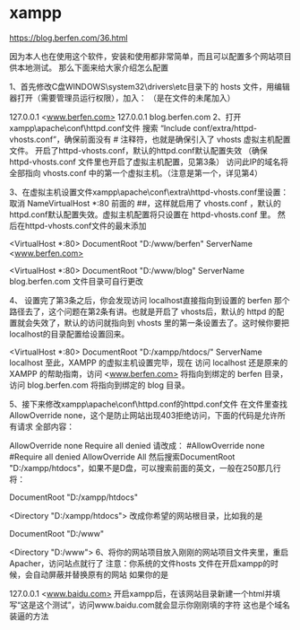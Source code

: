# xampp

<https://blog.berfen.com/36.html>

因为本人也在使用这个软件，安装和使用都非常简单，而且可以配置多个网站项目供本地测试。
那么下面来给大家介绍怎么配置

1、首先修改C盘WINDOWS\system32\drivers\etc目录下的 hosts 文件，用编辑器打开（需要管理员运行权限），加入：
（是在文件的未尾加入）

127.0.0.1 <www.berfen.com>
127.0.0.1 blog.berfen.com
2、打开xampp\apache\conf\httpd.conf文件
搜索 “Include conf/extra/httpd-vhosts.conf”，确保前面没有 # 注释符，也就是确保引入了 vhosts 虚拟主机配置文件。
开启了httpd-vhosts.conf，默认的httpd.conf默认配置失效
（确保 httpd-vhosts.conf 文件里也开启了虚拟主机配置，见第3条）
访问此IP的域名将全部指向 vhosts.conf 中的第一个虚拟主机。（注意是第一个，详见第4）

3、在虚拟主机设置文件xampp\apache\conf\extra\httpd-vhosts.conf里设置：
取消 NameVirtualHost *:80 前面的 ##，这样就启用了 vhosts.conf ，默认的httpd.conf默认配置失效。虚拟主机配置将只设置在 httpd-vhosts.conf 里。
然后在httpd-vhosts.conf文件的最末添加

<VirtualHost *:80>
    DocumentRoot "D:/www/berfen"
    ServerName <www.berfen.com>
</VirtualHost>

<VirtualHost *:80>
    DocumentRoot "D:/www/blog"
    ServerName blog.berfen.com
</VirtualHost>
文件目录可自行更改

4、 设置完了第3条之后，你会发现访问 localhost直接指向到设置的 berfen 那个路径去了，这个问题在第2条有讲。也就是开启了 vhosts后，默认的 httpd 的配置就会失效了，默认的访问就指向到 vhosts 里的第一条设置去了。这时候你要把 localhost的目录配置给设置回来。

<VirtualHost *:80>
    DocumentRoot "D:/xampp/htdocs/"
    ServerName localhost
</VirtualHost>
至此，XAMPP 的虚拟主机设置完毕，现在 访问 localhost 还是原来的 XAMPP 的帮助指南，访问 <www.berfen.com> 将指向到绑定的 berfen 目录，访问 blog.berfen.com 将指向到绑定的 blog 目录。

5、接下来修改xampp\apache\conf\httpd.conf的httpd.conf文件
在文件里查找AllowOverride none，这个是防止网站出现403拒绝访问，下面的代码是允许所有请求
全部内容：

<Directory />
    AllowOverride none
    Require all denied
</Directory>
请改成：

<Directory />
    #AllowOverride none
    #Require all denied
    AllowOverride All
</Directory>
然后搜索DocumentRoot "D:/xampp/htdocs"，如果不是D盘，可以搜索前面的英文，一般在250那几行
将：

DocumentRoot "D:/xampp/htdocs"

<Directory "D:/xampp/htdocs">
改成你希望的网站根目录，比如我的是

DocumentRoot "D:/www"

<Directory "D:/www">
6、将你的网站项目放入刚刚的网站项目文件夹里，重启Apacher，访问站点就行了
注意：你系统的文件hosts 文件在开启xampp的时候，会自动屏蔽并替换原有的网站
如果你的是

127.0.0.1 <www.baidu.com>
开启xampp后，在该网站目录新建一个html并填写“这是这个测试”，访问www.baidu.com就会显示你刚刚填的字符
这也是个域名装逼的方法
